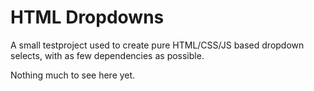 # HTML Dropdowns

A small testproject used to create pure HTML/CSS/JS based dropdown selects, with as few dependencies as possible.

Nothing much to see here yet.